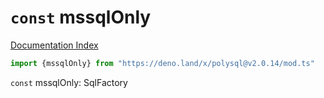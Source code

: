 # `const` mssqlOnly

[Documentation Index](../README.md)

```ts
import {mssqlOnly} from "https://deno.land/x/polysql@v2.0.14/mod.ts"
```

`const` mssqlOnly: SqlFactory

